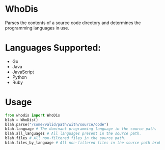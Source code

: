 # WhoDis
Parses the contents of a source code directory and determines the programming languages in use.

# Languages Supported:
* Go
* Java
* JavaScript
* Python
* Ruby

# Usage
```python
from whodis import WhoDis
blah = WhoDis()
blah.parse("/some/valid/path/with/source/code")
blah.language # The dominant programming language in the source path.
blah.all_languages # All languages present in the source path.
blah.files # All non-filtered files in the source path.
blah.files_by_language # All non-filtered files in the source path broken down by language.
```
